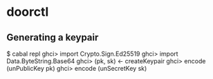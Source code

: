# doorctl

## Generating a keypair

$ cabal repl
ghci> import Crypto.Sign.Ed25519
ghci> import Data.ByteString.Base64
ghci> (pk, sk) <- createKeypair
ghci> encode (unPublicKey pk)
ghci> encode (unSecretKey sk)

